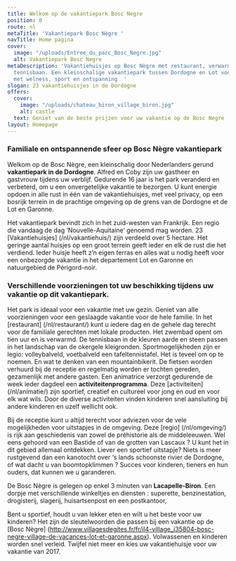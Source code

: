 ```yaml
---
title: Welkom op de vakantiepark Bosc Negre
position: 0
route: nl
metaTitle: 'Vakantiepark Bosc Nègre '
navTitle: Home pagina
cover:
  image: "/uploads/Entree_du_parc_Bosc_Negre.jpg"
  alt: Vakantiepark Bosc Negre
metaDescription: 'Vakantiehuisjes op Bosc Nègre met restaurant, verwarmd zwembad en
  tennisbaan. Een kleinschalige vakantiepark tussen Dordogne en Lot voor het gezin.
  met welness, sport en ontspanning  '
slogan: 23 vakantiehuisjes in de Dordogne
offers:
  cover:
    image: "/uploads/chateau_biron_village_biron.jpg"
    alt: castle
  text: Geniet van de beste prijzen voor uw vakantie op de Bosc Negre
layout: Homepage
---
```


### Familiale en ontspannende sfeer op Bosc Nègre vakantiepark 

Welkom op de Bosc Nègre, een kleinschalig door Nederlanders gerund **vakantiepark in de Dordogne**. Alfred en Coby zijn uw gastheer en gastvrouw tijdens uw verblijf. Gedurende 16 jaar is het park veranderd en verbeterd, om u een onvergetelijke vakantie te bezorgen. U kunt energie opdoen in alle rust in één van de vakantiehuisjes, met veel privacy, op een bosrijk terrein in de prachtige omgeving op de grens van de Dordogne et de Lot en Garonne.

Het vakantiepark bevindt zich in het zuid-westen van Frankrijk. Een regio die vandaag de dag ‘Nouvelle-Aquitaine’ genoemd mag worden. 23 [Vakantiehuisjes] (/nl/vakantiehuis/) zijn verdeeld over 5 hectare. Het geringe aantal huisjes op een groot terrein geeft ieder en elk de rust die het verdiend. Ieder huisje heeft z’n eigen terras en alles wat u nodig heeft voor een onbezorgde vakantie in het departement Lot en Garonne en natuurgebied de Périgord-noir. 

### Verschillende voorzieningen tot uw beschikking tijdens uw vakantie op dit vakantiepark.

Het park is ideaal voor een vakantie met uw gezin. Geniet van alle voorzieningen voor een geslaagde vakantie voor de hele familie. In het [restaurant] (/nl/restaurant/) kunt u iedere dag en de gehele dag terecht voor de familiale gerechten met lokale producten. Het zwembad opent om tien uur en is  verwarmd. De tennisbaan in de kleuren aarde en steen passen in het landschap van de okergele kleigronden. Sportmogelijkheden zijn er legio: volleybalveld, voetbalveld een tafeltennistafel. Het is teveel om op te noemen. En wat te denken van een mountainbikerit. De fietsen worden verhuurd bij de receptie en regelmatig worden er tochten gereden, gezamenlijk met andere gasten.  Een animatrice verzorgt gedurende de week ieder dagdeel een **activiteitenprogramma**. Deze [activiteiten] (/nl/animatie/) zijn sportief, creatief en cultureel voor jong en oud en voor elk wat wils. Door de diverse activiteiten vinden kinderen snel aansluiting bij andere kinderen en uzelf wellicht ook.

Bij de receptie kunt u altijd terecht voor adviezen voor de vele mogelijkheden voor uitstapjes in de omgeving. Deze [regio] (/nl/omgeving/) is rijk aan geschiedenis van zowel de préhistorie als de middeleeuwen. Wel eens gehoord van een Bastide of van de grotten van Lascaux ? U kunt het in dit gebied allemaal ontdekken. Liever een sportief uitstapje? Niets is meer rustgevend dan een kanotocht over ‘s lands schoonste rivier de Dordogne, of wat dacht u van boomtopklimmen ? Succes voor kinderen, tieners en hun ouders, dat kunnen we u garanderen. 

De Bosc Nègre is gelegen op enkel 3 minuten van **Lacapelle-Biron**. Een dorpje met verschillende winkeltjes en diensten :  superette, benzinestation, drogisterij, slagerij, huisartsenpost en een postkantoor, 

Bent u sportief, houdt u van lekker eten en wilt u het beste voor uw kinderen? Het zijn de sleutelwoorden die passen bij een vakantie op de [Bosc Nègre] (http://www.villagesdegites.fr/fr/il4-village_i35804-bosc-negre-village-de-vacances-lot-et-garonne.aspx). Volwassenen en kinderen worden snel verleid. Twijfel niet meer en kies uw vakantiehuisje voor uw vakantie van 2017.

